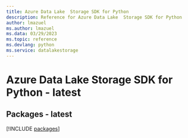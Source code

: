 ```yaml
---
title: Azure Data Lake  Storage SDK for Python
description: Reference for Azure Data Lake  Storage SDK for Python
author: lmazuel
ms.author: lmazuel
ms.data: 03/29/2023
ms.topic: reference
ms.devlang: python
ms.service: datalakestorage
---
```

# Azure Data Lake  Storage SDK for Python - latest
## Packages - latest
[!INCLUDE [packages](data-lake--storage-index.md)]
